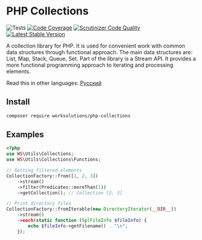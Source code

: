 # PHP Collections

![Tests](https://github.com/worksolutions/php-collections/workflows/Unit%20tests/badge.svg)
[![Code Coverage](https://scrutinizer-ci.com/g/worksolutions/php-collections/badges/coverage.png?b=master)](https://scrutinizer-ci.com/g/worksolutions/php-collections/?branch=master)
[![Scrutinizer Code Quality](https://scrutinizer-ci.com/g/worksolutions/php-collections/badges/quality-score.png?b=master)](https://scrutinizer-ci.com/g/worksolutions/php-collections/?branch=master)
[![Latest Stable Version](https://img.shields.io/packagist/v/worksolutions/php-collections?style=flat-square)](https://packagist.org/packages/worksolutions/php-collections)

A collection library for PHP. It is used for convenient work with common data structures through functional approach. The main data structures are: List, Map, Stack, Queue, Set.
Part of the library is a Stream API. It provides a more functional programming approach to iterating and processing elements.

Read this in other languages: [Русский](doc/README.ru.md)


## Install 
```bash
composer require worksolutions/php-collections
``` 

## Examples
```php
<?php
use WS\Utils\Collections;
use WS\Utils\Collections\Functions;

// Getting filtered elements
CollectionFactory::from([1, 2, 3])
    ->stream()
    ->filter(Predicates::moreThan(1))
    ->getCollection(); // Collection [2, 3]

// Print directory files
CollectionFactory::fromIterable(new DirectoryIterator(__DIR__))
    ->stream()
    ->each(static function (SplFileInfo $fileInfo) {
        echo $fileInfo->getFilename() . "\n";
    });

```
